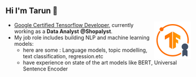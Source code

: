 ## Hi I'm Tarun 👋

<a> <img align="Right" width="100" height="100" src="https://github.com/Tarun280896/Tarun280896/blob/master/AR_Tarun/162191404774.png?raw=true"></a>
* <a href="https://api.accredible.com/v1/frontend/credential_website_embed_image/certificate/32808089">Google Certified Tensorflow Developer</a>, currently working as a **Data Analyst** **@Shopalyst**.
* My job role includes building NLP and machine learning models:
    - here are some : Language models, topic modelling, text classification, regression.etc
    - have experience on state of the art models like  BERT, Universal Sentence Encoder 
<!--
**Tarun280896/Tarun280896** is a ✨ _special_ ✨ repository because its `README.md` (this file) appears on your GitHub profile.

Here are some ideas to get you started:

- 🔭 I’m currently working on ...
- 🌱 I’m currently learning ...
- 👯 I’m looking to collaborate on ...
- 🤔 I’m looking for help with ...
- 💬 Ask me about ...
- 📫 How to reach me: ...
- 😄 Pronouns: ...
- ⚡ Fun fact: ...
-->
